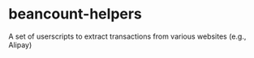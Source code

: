 # beancount-helpers
A set of userscripts to extract transactions from various websites (e.g., Alipay)
